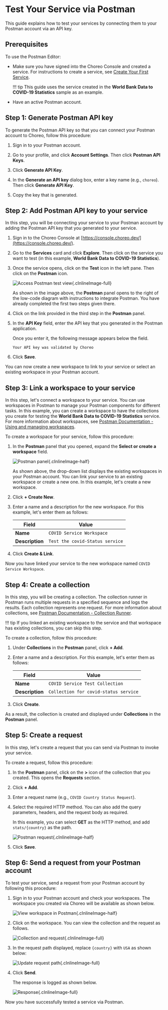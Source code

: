 # Test Your Service via Postman

This guide explains how to test your services by connecting them to your Postman account via an API key.

## Prerequisites

To use the Postman Editor:

- Make sure you have signed into the Choreo Console and created a service. For instructions to create a service, see [Create Your First Service](../services/create-your-first-service.md).

    !!! tip
        This guide uses the service created in the **World Bank Data to COVID-19 Statistics** sample as an example.
        
- Have an active Postman account.

## Step 1: Generate Postman API key

To generate the Postman API key so that you can connect your Postman account to Choreo, follow this procedure:

1. Sign in to your Postman account.

2. Go to your profile, and click **Account Settings**. Then click **Postman API Keys**.

3. Click **Generate API Key**.

4. In the **Generate an API key** dialog box, enter a key name (e.g., `choreo`). Then click **Generate API Key**.

5. Copy the key that is generated.

## Step 2: Add Postman API key to your service

In this step, you will be connecting your service to your Postman account by adding the Postman API key that you generated to your service.

1. Sign in to the Choreo Console at [https://console.choreo.dev/](https://console.choreo.dev/).

2. Go to the **Services** card and click **Explore**. Then click on the service you want to test (in this example, **World Bank Data to COVID-19 Statistics**).

3. Once the service opens, click on the **Test** icon in the left pane. Then click on the **Postman** icon.

    ![Access Postman test view](../assets/img/postman/access-postman-test-view.png){.cInlineImage-full}
    
    As shown in the image above, the **Postman** panel opens to the right of the low-code diagram with instructions to integrate Postman. You have already completed the first two steps given there.

4. Click on the link provided in the third step in the **Postman** panel.

5. In the **API Key** field, enter the API key that you generated in the Postman application.

    Once you enter it, the following message appears below the field.
    
    ```text
    Your API key was validated by Choreo
    ```
   
6. Click **Save**. 

You can now create a new workspace to link to your service or select an existing workspace in your Postman account.

## Step 3: Link a workspace to your service

In this step, let's connect a workspace to your service. You can use workspaces in Postman to manage your Postman components for different tasks. In this example, you can create a workspace to have the collections you create for testing the **World Bank Data to COVID-19 Statistics** service. For more information about workspaces, see [Postman Documentation - Using and managing workspaces](https://learning.postman.com/docs/collaborating-in-postman/using-workspaces/managing-workspaces/).

To create a workspace for your service, follow this procedure:

1. In the **Postman** panel that you opened, expand the **Select or create a workspace** field.

    ![Postman panel](../assets/img/postman/postman-right-panel.png){.cInlineImage-half}
    
    As shown above, the drop-down list displays the existing workspaces in your Postman account. You can link your service to an existing workspace or create a new one. In this example, let's create a new workspace.
    
2. Click **+ Create New**.

3. Enter a name and a description for the new workspace. For this example, let's enter them as follows:

    | **Field**       | **Value**                       |
    |-----------------|---------------------------------|
    | **Name**        | `COVID Service Workspace`       |
    | **Description** | `Test the covid-Status service` |
    
4. Click **Create & Link**.

Now you have linked your service to the new workspace named `COVID Service Workspace`.

## Step 4: Create a collection

In this step, you will be creating a collection. The collection runner in Postman runs multiple requests in a specified sequence and logs the results. Each collection represents one request. For more information about collections, see [Postman Documentation - Collection Runner](https://learning.postman.com/docs/running-collections/intro-to-collection-runs/).

!!! tip
    If you linked an existing workspace to the service and that workspace has existing collections, you can skip this step.
    
To create a collection, follow this procedure:

1. Under **Collections** in the **Postman** panel, click **+ Add**.

2. Enter a name and a description. For this example, let's enter them as follows:

    | **Field**       | **Value**                             |
    |-----------------|---------------------------------------|
    | **Name**        | `COVID Service Test Collection`       |
    | **Description** | `Collection for covid-status service` |
    
3. Click **Create**.

As a result, the collection is created and displayed under **Collections** in the **Postman** panel.

## Step 5: Create a request

In this step, let's create a request that you can send via Postman to invoke your service.

To create a request, follow this procedure:

1. In the **Postman** panel, click on the **>** icon of the collection that you created. This opens the **Requests** section.

2. Click **+ Add**.

3. Enter a request name (e.g., `COVID Country Status Request`).

4. Select the required HTTP method. You can also add the query parameters, headers, and the request body as required.

    In this example, you can select **GET** as the HTTP method, and add `stats/{country}` as the path.
    
    ![Postman request](../assets/img/postman/postman-request.png){.cInlineImage-half}
    
5. Click **Save**.

## Step 6: Send a request from your Postman account

To test your service, send a request from your Postman account by following this procedure:

1. Sign in to your Postman account and check your workspaces. The workspace you created via Choreo will be available as shown below.

    ![View workspace in Postman](../assets/img/postman/workspace-in-postman.png){.cInlineImage-half}

2. Click on the workspace. You can view the collection and the request as follows.

    ![Collection and request](../assets/img/postman/collection-and-request.png){.cInlineImage-full}
    
3. In the request path displayed, replace `{country}` with `USA` as shown below:

    ![Update request path](../assets/img/postman/update-request-path.png){.cInlineImage-full}
    
4. Click **Send**.

    The response is logged as shown below.

    ![Response](../assets/img/postman/response.png){.cInlineImage-full}
    
Now you have successfully tested a service via Postman.
